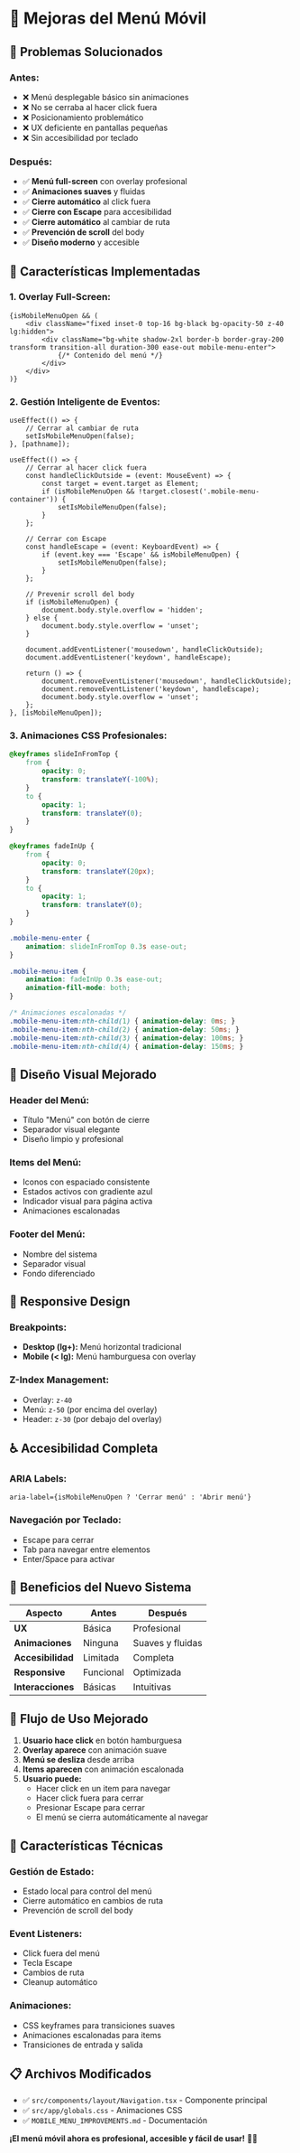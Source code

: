 # 📱 Mejoras del Menú Móvil

## 🎯 Problemas Solucionados

### **Antes:**
- ❌ Menú desplegable básico sin animaciones
- ❌ No se cerraba al hacer click fuera
- ❌ Posicionamiento problemático
- ❌ UX deficiente en pantallas pequeñas
- ❌ Sin accesibilidad por teclado

### **Después:**
- ✅ **Menú full-screen** con overlay profesional
- ✅ **Animaciones suaves** y fluidas
- ✅ **Cierre automático** al click fuera
- ✅ **Cierre con Escape** para accesibilidad
- ✅ **Cierre automático** al cambiar de ruta
- ✅ **Prevención de scroll** del body
- ✅ **Diseño moderno** y accesible

## 🔧 Características Implementadas

### **1. Overlay Full-Screen:**
```tsx
{isMobileMenuOpen && (
    <div className="fixed inset-0 top-16 bg-black bg-opacity-50 z-40 lg:hidden">
        <div className="bg-white shadow-2xl border-b border-gray-200 transform transition-all duration-300 ease-out mobile-menu-enter">
            {/* Contenido del menú */}
        </div>
    </div>
)}
```

### **2. Gestión Inteligente de Eventos:**
```tsx
useEffect(() => {
    // Cerrar al cambiar de ruta
    setIsMobileMenuOpen(false);
}, [pathname]);

useEffect(() => {
    // Cerrar al hacer click fuera
    const handleClickOutside = (event: MouseEvent) => {
        const target = event.target as Element;
        if (isMobileMenuOpen && !target.closest('.mobile-menu-container')) {
            setIsMobileMenuOpen(false);
        }
    };

    // Cerrar con Escape
    const handleEscape = (event: KeyboardEvent) => {
        if (event.key === 'Escape' && isMobileMenuOpen) {
            setIsMobileMenuOpen(false);
        }
    };

    // Prevenir scroll del body
    if (isMobileMenuOpen) {
        document.body.style.overflow = 'hidden';
    } else {
        document.body.style.overflow = 'unset';
    }

    document.addEventListener('mousedown', handleClickOutside);
    document.addEventListener('keydown', handleEscape);

    return () => {
        document.removeEventListener('mousedown', handleClickOutside);
        document.removeEventListener('keydown', handleEscape);
        document.body.style.overflow = 'unset';
    };
}, [isMobileMenuOpen]);
```

### **3. Animaciones CSS Profesionales:**
```css
@keyframes slideInFromTop {
    from {
        opacity: 0;
        transform: translateY(-100%);
    }
    to {
        opacity: 1;
        transform: translateY(0);
    }
}

@keyframes fadeInUp {
    from {
        opacity: 0;
        transform: translateY(20px);
    }
    to {
        opacity: 1;
        transform: translateY(0);
    }
}

.mobile-menu-enter {
    animation: slideInFromTop 0.3s ease-out;
}

.mobile-menu-item {
    animation: fadeInUp 0.3s ease-out;
    animation-fill-mode: both;
}

/* Animaciones escalonadas */
.mobile-menu-item:nth-child(1) { animation-delay: 0ms; }
.mobile-menu-item:nth-child(2) { animation-delay: 50ms; }
.mobile-menu-item:nth-child(3) { animation-delay: 100ms; }
.mobile-menu-item:nth-child(4) { animation-delay: 150ms; }
```

## 🎨 Diseño Visual Mejorado

### **Header del Menú:**
- Título "Menú" con botón de cierre
- Separador visual elegante
- Diseño limpio y profesional

### **Items del Menú:**
- Iconos con espaciado consistente
- Estados activos con gradiente azul
- Indicador visual para página activa
- Animaciones escalonadas

### **Footer del Menú:**
- Nombre del sistema
- Separador visual
- Fondo diferenciado

## 📱 Responsive Design

### **Breakpoints:**
- **Desktop (lg+):** Menú horizontal tradicional
- **Mobile (< lg):** Menú hamburguesa con overlay

### **Z-Index Management:**
- Overlay: `z-40`
- Menú: `z-50` (por encima del overlay)
- Header: `z-30` (por debajo del overlay)

## ♿ Accesibilidad Completa

### **ARIA Labels:**
```tsx
aria-label={isMobileMenuOpen ? 'Cerrar menú' : 'Abrir menú'}
```

### **Navegación por Teclado:**
- Escape para cerrar
- Tab para navegar entre elementos
- Enter/Space para activar

## 🚀 Beneficios del Nuevo Sistema

| Aspecto | Antes | Después |
|---------|-------|---------|
| **UX** | Básica | Profesional |
| **Animaciones** | Ninguna | Suaves y fluidas |
| **Accesibilidad** | Limitada | Completa |
| **Responsive** | Funcional | Optimizada |
| **Interacciones** | Básicas | Intuitivas |

## 🔄 Flujo de Uso Mejorado

1. **Usuario hace click** en botón hamburguesa
2. **Overlay aparece** con animación suave
3. **Menú se desliza** desde arriba
4. **Items aparecen** con animación escalonada
5. **Usuario puede:**
   - Hacer click en un item para navegar
   - Hacer click fuera para cerrar
   - Presionar Escape para cerrar
   - El menú se cierra automáticamente al navegar

## 🎯 Características Técnicas

### **Gestión de Estado:**
- Estado local para control del menú
- Cierre automático en cambios de ruta
- Prevención de scroll del body

### **Event Listeners:**
- Click fuera del menú
- Tecla Escape
- Cambios de ruta
- Cleanup automático

### **Animaciones:**
- CSS keyframes para transiciones suaves
- Animaciones escalonadas para items
- Transiciones de entrada y salida

## 📋 Archivos Modificados

- ✅ `src/components/layout/Navigation.tsx` - Componente principal
- ✅ `src/app/globals.css` - Animaciones CSS
- ✅ `MOBILE_MENU_IMPROVEMENTS.md` - Documentación

**¡El menú móvil ahora es profesional, accesible y fácil de usar!** 🎉✨
